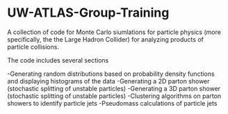 # UW-ATLAS-Group-Training
A collection of code for Monte Carlo siumlations for particle physics (more specifically, the the Large Hadron Collider) for analyzing products of particle collisions.  

The code includes several sections

-Generating random distributions based on probability density functions and displaying histograms of the data
-Generating a 2D parton shower (stochastic splitting of unstable particles)
-Generating a 3D parton shower (stochastic splitting of unstable particles)
-Clustering algorithms on parton showers to identify particle jets
-Pseudomass calculations of particle jets
